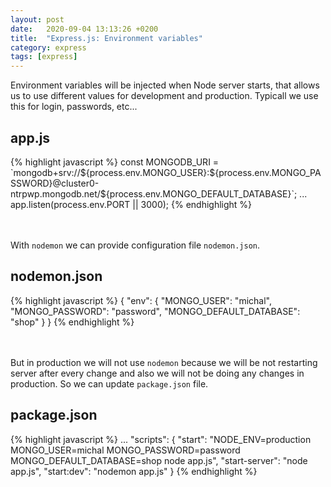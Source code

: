 ```yaml
---
layout: post
date:   2020-09-04 13:13:26 +0200
title:  "Express.js: Environment variables"
category: express
tags: [express]
---
```



Environment variables will be injected when Node server starts, that allows us to use different values for development and production. Typicall we use this for login, passwords, etc...

<h2>app.js</h2>
{% highlight javascript %}
const MONGODB_URI = `mongodb+srv://${process.env.MONGO_USER}:${process.env.MONGO_PASSWORD}@cluster0-ntrpwp.mongodb.net/${process.env.MONGO_DEFAULT_DATABASE}`;
...
app.listen(process.env.PORT || 3000);
{% endhighlight %}

<br /><br />
With `nodemon` we can provide configuration file `nodemon.json`.
<h2>nodemon.json</h2>
{% highlight javascript %}
{
    "env": {
        "MONGO_USER": "michal",
        "MONGO_PASSWORD": "password",
        "MONGO_DEFAULT_DATABASE": "shop"
    }
}
{% endhighlight %}

<br /><br />
But in production we will not use `nodemon` because we will be not restarting server after every change and also we will not be doing any changes in production. So we can update `package.json` file. 

<h2>package.json</h2>
{% highlight javascript %}
...
"scripts": {
    "start": "NODE_ENV=production MONGO_USER=michal MONGO_PASSWORD=password MONGO_DEFAULT_DATABASE=shop node app.js",
    "start-server": "node app.js",
    "start:dev": "nodemon app.js"
}
{% endhighlight %}
